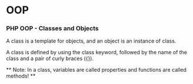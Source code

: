 # OOP

### PHP OOP - Classes and Objects

A class is a template for objects, and an object is an instance of class.

A class is defined by using the class keyword, followed by the name of the class and a pair of curly braces ({}).

** Note: In a class, variables are called properties and functions are called methods! **
